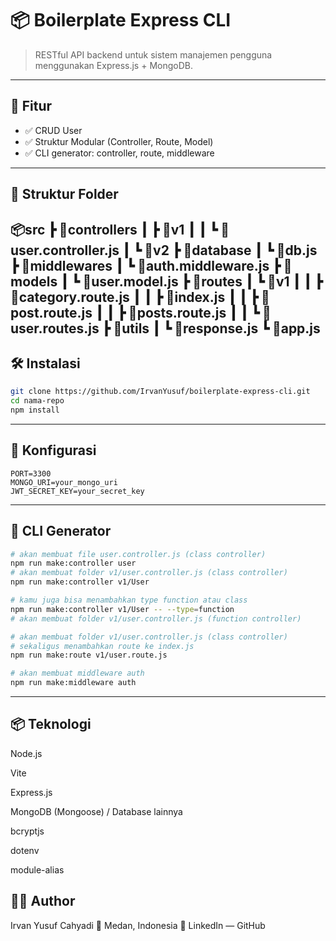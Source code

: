 # 📦 Boilerplate Express CLI

> RESTful API backend untuk sistem manajemen pengguna menggunakan Express.js + MongoDB.

---

## 🚀 Fitur

- ✅ CRUD User
- ✅ Struktur Modular (Controller, Route, Model)
- ✅ CLI generator: controller, route, middleware

---

## 📁 Struktur Folder
📦src
 ┣ 📂controllers
 ┃ ┣ 📂v1
 ┃ ┃ ┗ 📜user.controller.js
 ┃ ┗ 📂v2
 ┣ 📂database
 ┃ ┗ 📜db.js
 ┣ 📂middlewares
 ┃ ┗ 📜auth.middleware.js
 ┣ 📂models
 ┃ ┗ 📜user.model.js
 ┣ 📂routes
 ┃ ┗ 📂v1
 ┃ ┃ ┣ 📜category.route.js
 ┃ ┃ ┣ 📜index.js
 ┃ ┃ ┣ 📜post.route.js
 ┃ ┃ ┣ 📜posts.route.js
 ┃ ┃ ┗ 📜user.routes.js
 ┣ 📂utils
 ┃ ┗ 📜response.js
 ┗ 📜app.js
---

## 🛠️ Instalasi

```bash
git clone https://github.com/IrvanYusuf/boilerplate-express-cli.git
cd nama-repo
npm install
```

---

## 🍙 Konfigurasi

```env
PORT=3300
MONGO_URI=your_mongo_uri
JWT_SECRET_KEY=your_secret_key
```

---

## 🧰 CLI Generator

```bash
# akan membuat file user.controller.js (class controller)
npm run make:controller user
# akan membuat folder v1/user.controller.js (class controller)
npm run make:controller v1/User

# kamu juga bisa menambahkan type function atau class
npm run make:controller v1/User -- --type=function
# akan membuat folder v1/user.controller.js (function controller)

# akan membuat folder v1/user.controller.js (class controller)
# sekaligus menambahkan route ke index.js
npm run make:route v1/user.route.js

# akan membuat middleware auth
npm run make:middleware auth

```

---

## 📦 Teknologi

Node.js

Vite

Express.js

MongoDB (Mongoose) / Database lainnya

bcryptjs

dotenv

module-alias

## 👨‍💻 Author

Irvan Yusuf Cahyadi
📍 Medan, Indonesia
🔗 LinkedIn — GitHub
